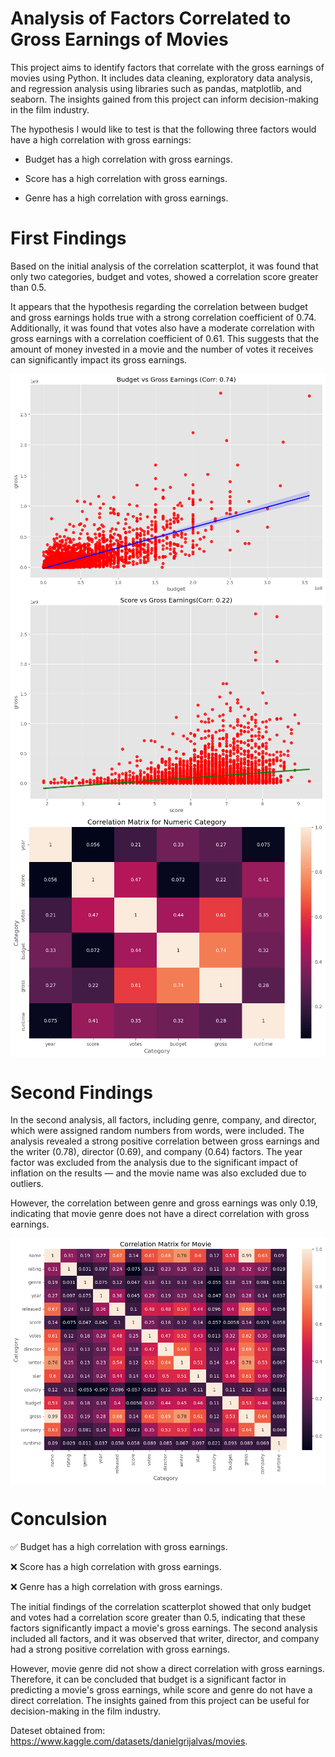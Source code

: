 # Analysis of Factors Correlated to Gross Earnings of Movies
This project aims to identify factors that correlate with the gross earnings of movies using Python. It includes data cleaning, exploratory data analysis, and regression analysis using libraries such as pandas, matplotlib, and seaborn. The insights gained from this project can inform decision-making in the film industry.

The hypothesis I would like to test is that the following three factors would have a high correlation with gross earnings:

* Budget has a high correlation with gross earnings.

* Score has a high correlation with gross earnings.

* Genre has a high correlation with gross earnings.

# First Findings 
Based on the initial analysis of the correlation scatterplot, it was found that only two categories, budget and votes, showed a correlation score greater than 0.5.

It appears that the hypothesis regarding the correlation between budget and gross earnings holds true with a strong correlation coefficient of 0.74. Additionally, it was found that votes also have a moderate correlation with gross earnings with a correlation coefficient of 0.61. This suggests that the amount of money invested in a movie and the number of votes it receives can significantly impact its gross earnings. 

<img align="center" src= "https://github.com/zhicongg13/Movie-Correlations-Project/blob/main/Graphs/1.%20Budget%20vs%20Gross%20Earnings.png">

<img align="center" src= "https://github.com/zhicongg13/Movie-Correlations-Project/blob/main/Graphs/2.%20Score%20vs%20Gross%20Earnings.png">

<img align="center" src= "https://github.com/zhicongg13/Movie-Correlations-Project/blob/main/Graphs/3.%20Correlation%20Matrix%20for%20Numeric%20Category.png">

# Second Findings
In the second analysis, all factors, including genre, company, and director, which were assigned random numbers from words, were included. The analysis revealed a strong positive correlation between gross earnings and the writer (0.78), director (0.69), and company (0.64) factors. The year factor was excluded from the analysis due to the significant impact of inflation on the results — and the movie name was also excluded due to outliers.

However, the correlation between genre and gross earnings was only 0.19, indicating that movie genre does not have a direct correlation with gross earnings.

<img align="center" src= "https://github.com/zhicongg13/Movie-Correlations-Project/blob/main/Graphs/4.%20Correlation%20Matrix%20for%20Movie.png">

# Conculsion
:white_check_mark: Budget has a high correlation with gross earnings.

:x: Score has a high correlation with gross earnings.

:x: Genre has a high correlation with gross earnings.

The initial findings of the correlation scatterplot showed that only budget and votes had a correlation score greater than 0.5, indicating that these factors significantly impact a movie's gross earnings. The second analysis included all factors, and it was observed that writer, director, and company had a strong positive correlation with gross earnings. 

However, movie genre did not show a direct correlation with gross earnings. Therefore, it can be concluded that budget is a significant factor in predicting a movie's gross earnings, while score and genre do not have a direct correlation. The insights gained from this project can be useful for decision-making in the film industry.

Dateset obtained from: https://www.kaggle.com/datasets/danielgrijalvas/movies.

